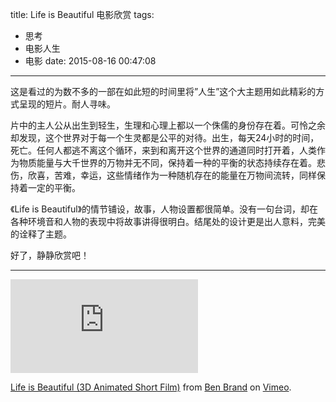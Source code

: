 title: Life is Beautiful 电影欣赏
tags:
  - 思考
  - 电影人生
  - 电影
date: 2015-08-16 00:47:08
---

这是看过的为数不多的一部在如此短的时间里将”人生”这个大主题用如此精彩的方式呈现的短片。耐人寻味。
<!-- more -->
片中的主人公从出生到轻生，生理和心理上都以一个侏儒的身份存在着。可怜之余却发现，这个世界对于每一个生灵都是公平的对待。出生，每天24小时的时间，死亡。任何人都逃不离这个循环，来到和离开这个世界的通道同时打开着，人类作为物质能量与大千世界的万物并无不同，保持着一种的平衡的状态持续存在着。悲伤，欣喜，苦难，幸运，这些情绪作为一种随机存在的能量在万物间流转，同样保持着一定的平衡。

《Life is Beautiful》的情节铺设，故事，人物设置都很简单。没有一句台词，却在各种环境音和人物的表现中将故事讲得很明白。结尾处的设计更是出人意料，完美的诠释了主题。

好了，静静欣赏吧！

* * *

<div class="video-container"><iframe src="https://player.vimeo.com/video/76127035?title=0&byline=0&portrait=0" frameborder="0" webkitallowfullscreen="" mozallowfullscreen="" allowfullscreen></iframe></div>

[Life is Beautiful (3D Animated Short Film)](https://vimeo.com/76127035) from [Ben Brand](https://vimeo.com/benbrand) on [Vimeo](https://vimeo.com).